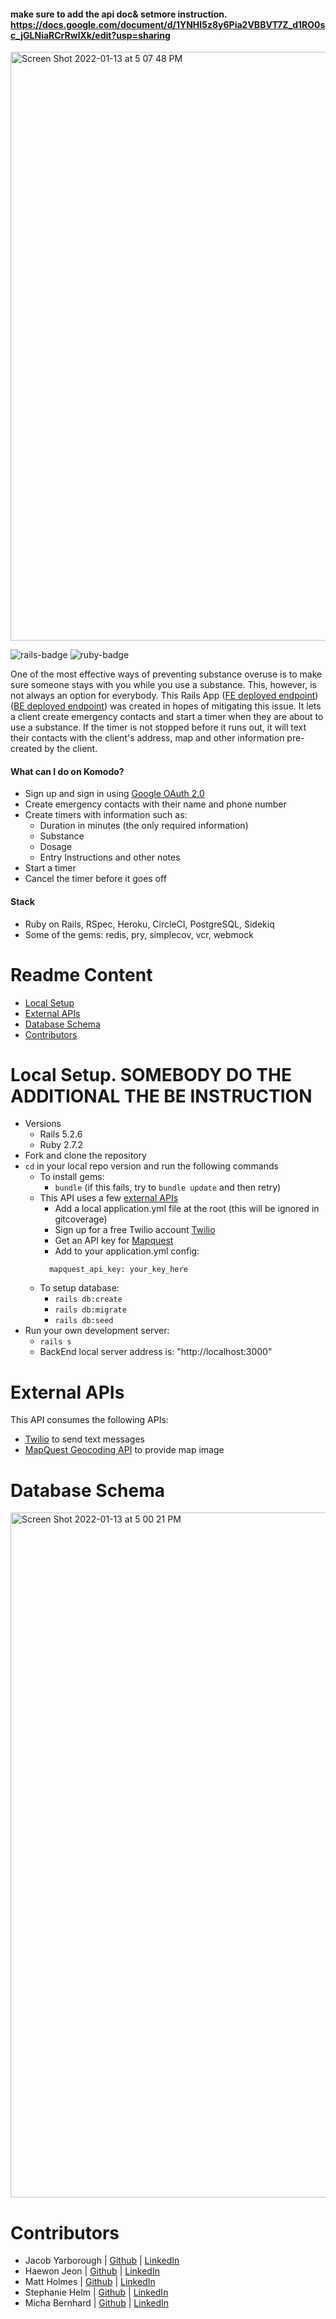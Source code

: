 #### make sure to add the api doc& setmore instruction. https://docs.google.com/document/d/1YNHI5z8y6Pia2VBBVT7Z_d1RO0sc_jGLNiaRCrRwlXk/edit?usp=sharing
<img width="942" alt="Screen Shot 2022-01-13 at 5 07 48 PM" src="https://user-images.githubusercontent.com/86392608/149428499-1f8d611b-69fd-4581-9f0f-9faceb344ab2.png">


![rails-badge](https://img.shields.io/badge/Rails-5.2.6-informational?style=flat-square) ![ruby-badge](https://img.shields.io/badge/Ruby-2.7.2-informational?style=flat-square)

One of the most effective ways of preventing substance overuse is to make sure someone stays with you while you use a substance. This, however, is not always an option for everybody. This Rails App ([FE deployed endpoint](https://komodo-frontend.herokuapp.com)) ([BE deployed endpoint](https://komodo-backend.herokuapp.com)) was created in hopes of mitigating this issue. It lets a client create emergency contacts and start a timer when they are about to use a substance. If the timer is not stopped before it runs out, it will text their contacts with the client's address, map and other information pre-created by the client.    

#### What can I do on Komodo?
  - Sign up and sign in using [Google OAuth 2.0](https://console.cloud.google.com)
  - Create emergency contacts with their name and phone number
  - Create timers with information such as:
    - Duration in minutes (the only required information)
    - Substance
    - Dosage
    - Entry Instructions and other notes
  - Start a timer
  - Cancel the timer before it goes off

#### Stack
- Ruby on Rails, RSpec, Heroku, CircleCI, PostgreSQL, Sidekiq
- Some of the gems: redis, pry, simplecov, vcr, webmock

# Readme Content
- [Local Setup](#local-setup)
- [External APIs](#external-apis)
- [Database Schema](#database-schema)
- [Contributors](#contributors)

# Local Setup. SOMEBODY DO THE ADDITIONAL THE BE INSTRUCTION
- Versions
  - Rails 5.2.6
  - Ruby 2.7.2
- Fork and clone the repository
- `cd` in your local repo version and run the following commands
  - To install gems:
    -  `bundle` (if this fails, try to `bundle update` and then retry)
  - This API uses a few [external APIs](#external-apis)
    - Add a local application.yml file at the root (this will be ignored in gitcoverage)
    - Sign up for a free Twilio account [Twilio](https://www.twilio.com/try-twilio?utm_source=google&utm_medium=cpc&utm_term=twilio%20api&utm_campaign=Sitelink_G_S_NAMER_Brand_Twilio&gclid=Cj0KCQiAuP-OBhDqARIsAD4XHpdjXfqb_rKxFVh1zws4KWvU-06VpAAedcfw1t7dt8GOtcpK1KpyXTUaApF2EALw_wcB)
    - Get an API key for [Mapquest](https://developer.mapquest.com/plan_purchase/steps/business_edition/business_edition_free/register) 
    - Add to your application.yml config: 
    ```
      mapquest_api_key: your_key_here
    ```
  - To setup database:
    - `rails db:create`
    - `rails db:migrate`
    - `rails db:seed`
- Run your own development server:
  - `rails s`
  - BackEnd local server address is:  "http://localhost:3000" 

# External APIs
This API consumes the following APIs:
- [Twilio](https://www.twilio.com/docs/sms/api) to send text messages
- [MapQuest Geocoding API](https://developer.mapquest.com/documentation/geocoding-api/) to provide map image

# Database Schema

<img width="1096" alt="Screen Shot 2022-01-13 at 5 00 21 PM" src="https://user-images.githubusercontent.com/86392608/149428762-bd0fd620-42f6-4c31-ac1f-e62c784de567.png">


# Contributors
- Jacob Yarborough |  [Github](https://github.com/jacobyarborough)   |   [LinkedIn](https://www.linkedin.com/in/jacob-yarborough/)
- Haewon Jeon      |  [Github](https://github.com/haewonito)   |   [LinkedIn](linkedin.com/in/haewonito/)
- Matt Holmes      |  [Github](https://github.com/matthewjholmes)   |   [LinkedIn](https://www.linkedin.com/in/matthew-j-holmes/)
- Stephanie Helm   |  [Github](https://github.com/stephaniemhelm)   |   [LinkedIn](https://www.linkedin.com/in/stephanie-helm-a4a032220/)
- Micha Bernhard   |  [Github](https://github.com/michab17)   |   [LinkedIn](https://www.linkedin.com/in/micha-bernhard/)

